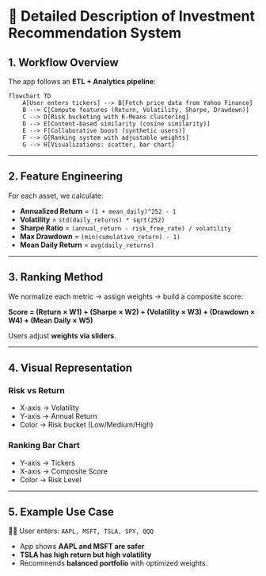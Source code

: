 # 🔬 Detailed Description of Investment Recommendation System

## 1. Workflow Overview
The app follows an **ETL + Analytics pipeline**:

```mermaid
flowchart TD
    A[User enters tickers] --> B[Fetch price data from Yahoo Finance]
    B --> C[Compute features (Return, Volatility, Sharpe, Drawdown)]
    C --> D[Risk bucketing with K-Means clustering]
    D --> E[Content-based similarity (cosine similarity)]
    E --> F[Collaborative boost (synthetic users)]
    F --> G[Ranking system with adjustable weights]
    G --> H[Visualizations: scatter, bar chart]
```

---

## 2. Feature Engineering
For each asset, we calculate:

- **Annualized Return** = `(1 + mean_daily)^252 - 1`  
- **Volatility** = `std(daily_returns) * sqrt(252)`  
- **Sharpe Ratio** = `(annual_return - risk_free_rate) / volatility`  
- **Max Drawdown** = `(min(cumulative_return) - 1)`  
- **Mean Daily Return** = `avg(daily_returns)`

---

## 3. Ranking Method
We normalize each metric → assign weights → build a composite score:

**Score = (Return × W1) + (Sharpe × W2) + (Volatility × W3) + (Drawdown × W4) + (Mean Daily × W5)**

Users adjust **weights via sliders**.

---

## 4. Visual Representation

### Risk vs Return
- X-axis → Volatility  
- Y-axis → Annual Return  
- Color → Risk bucket (Low/Medium/High)  

### Ranking Bar Chart
- Y-axis → Tickers  
- X-axis → Composite Score  
- Color → Risk Level  

---

## 5. Example Use Case
👩‍💻 User enters: `AAPL, MSFT, TSLA, SPY, QQQ`  
- App shows **AAPL and MSFT are safer**  
- **TSLA has high return but high volatility**  
- Recommends **balanced portfolio** with optimized weights.
